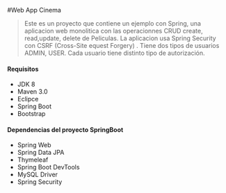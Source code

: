 #Web App Cinema
>  Este es un proyecto que contiene un ejemplo con Spring, una aplicacion web monolitica con las operacionnes CRUD create, read,update, delete de Peliculas. La aplicacion usa Spring Security con CSRF (Cross-Site equest Forgery) . Tiene dos tipos de usuarios ADMIN, USER. Cada usuario tiene distinto tipo de autorización.

#### Requisitos
- JDK 8 
- Maven 3.0
- Eclipce 
- Spring Boot
- Bootstrap

#### Dependencias del proyecto SpringBoot
- Spring Web
- Spring Data JPA
- Thymeleaf
- Spring Boot DevTools
- MySQL Driver
- Spring Security
